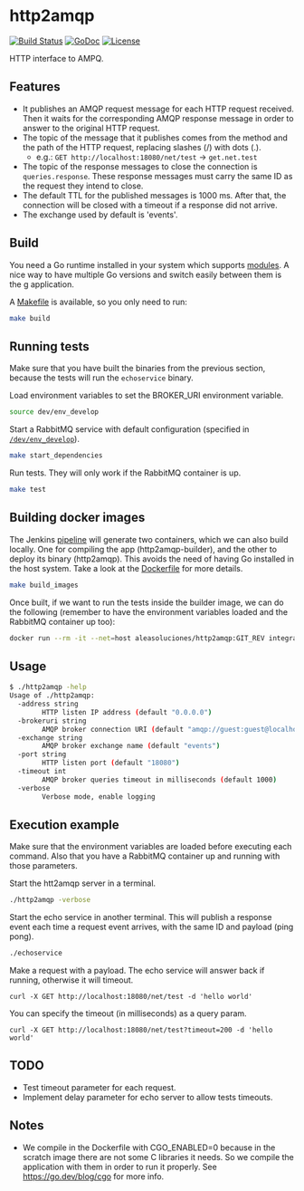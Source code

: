 # http2amqp

[![Build Status](https://app.travis-ci.com/aleasoluciones/http2amqp.svg?branch=master)](https://app.travis-ci.com/github/aleasoluciones/http2amqp)
[![GoDoc](https://godoc.org/github.com/aleasoluciones/http2amqp?status.png)](http://godoc.org/github.com/aleasoluciones/http2amqp)
[![License](https://img.shields.io/github/license/aleasoluciones/http2amqp)](https://github.com/aleasoluciones/http2amqp/blob/master/LICENSE)

HTTP interface to AMPQ.

## Features

- It publishes an AMQP request message for each HTTP request received. Then it waits for the corresponding AMQP response message in order to answer to the original HTTP request.
- The topic of the message that it publishes comes from the method and the path of the HTTP request, replacing slashes (/) with dots (.).
  - e.g.: `GET http://localhost:18080/net/test` → `get.net.test`
- The topic of the response messages to close the connection is `queries.response`. These response messages must carry the same ID as the request they intend to close.
- The default TTL for the published messages is 1000 ms. After that, the connection will be closed with a timeout if a response did not arrive.
- The exchange used by default is 'events'.


## Build

You need a Go runtime installed in your system which supports [modules](https://tip.golang.org/doc/go1.16#modules). A nice way to have multiple Go versions and switch easily between them is the [g](https://github.com/stefanmaric/g) application.

A [Makefile](Makefile) is available, so you only need to run:

```sh
make build
```

## Running tests

Make sure that you have built the binaries from the previous section, because the tests will run the `echoservice` binary. 

Load environment variables to set the BROKER_URI environment variable.

```sh
source dev/env_develop
```

Start a RabbitMQ service with default configuration (specified in [`/dev/env_develop`](/dev/env_develop)).

```sh
make start_dependencies
```

Run tests. They will only work if the RabbitMQ container is up.

```sh
make test
```

## Building docker images

The Jenkins [pipeline](Jenkinsfile) will generate two containers, which we can also build locally. One for compiling the app (http2amqp-builder), and the other to deploy its binary (http2amqp). This avoids the need of having Go installed in the host system.  Take a look at the [Dockerfile](Dockerfile) for more details.

```sh
make build_images
```

Once built, if we want to run the tests inside the builder image, we can do the following (remember to have the environment variables loaded and the RabbitMQ container up too):

```sh
docker run --rm -it --net=host aleasoluciones/http2amqp:GIT_REV integration-tests
```

## Usage

```sh
$ ./http2amqp -help
Usage of ./http2amqp:
  -address string
    	HTTP listen IP address (default "0.0.0.0")
  -brokeruri string
    	AMQP broker connection URI (default "amqp://guest:guest@localhost:5665/")
  -exchange string
    	AMQP broker exchange name (default "events")
  -port string
    	HTTP listen port (default "18080")
  -timeout int
    	AMQP broker queries timeout in milliseconds (default 1000)
  -verbose
    	Verbose mode, enable logging
```

## Execution example

Make sure that the environment variables are loaded before executing each command. Also that you have a RabbitMQ container up and running with those parameters.

Start the htt2amqp server in a terminal.

```sh
./http2amqp -verbose
```

Start the echo service in another terminal. This will publish a response event each time a request event arrives, with the same ID and payload (ping pong).

```sh
./echoservice
```

Make a request with a payload. The echo service will answer back if running, otherwise it will timeout.

```
curl -X GET http://localhost:18080/net/test -d 'hello world'
```

You can specify the timeout (in milliseconds) as a query param.

```
curl -X GET http://localhost:18080/net/test?timeout=200 -d 'hello world'
```

## TODO

- Test timeout parameter for each request.
- Implement delay parameter for echo server to allow tests timeouts.

## Notes

* We compile in the Dockerfile with CGO_ENABLED=0 because in the scratch image there are not some C libraries it needs. So we compile the application with them in order to run it properly. See https://go.dev/blog/cgo for more info.
